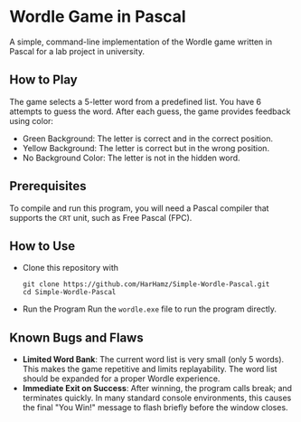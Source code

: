 # Wordle Game in Pascal

A simple, command-line implementation of the Wordle game written in Pascal for a lab project in university.

## How to Play

The game selects a 5-letter word from a predefined list. You have 6 attempts to guess the word. After each guess, the game provides feedback using color:
- Green Background: The letter is correct and in the correct position.
- Yellow Background: The letter is correct but in the wrong position.
- No Background Color: The letter is not in the hidden word.


## Prerequisites
To compile and run this program, you will need a Pascal compiler that supports the `CRT` unit, such as Free Pascal (FPC).


## How to Use
- Clone this repository with
    ```git
    git clone https://github.com/HarHamz/Simple-Wordle-Pascal.git
    cd Simple-Wordle-Pascal
    ```
- Run the Program
    Run the `wordle.exe` file to run the program directly.


## Known Bugs and Flaws
- **Limited Word Bank**: The current word list is very small (only 5 words). This makes the game repetitive and limits replayability. The word list should be expanded for a proper Wordle experience.
- **Immediate Exit on Success**: After winning, the program calls break; and terminates quickly. In many standard console environments, this causes the final "You Win!" message to flash briefly before the window closes.
